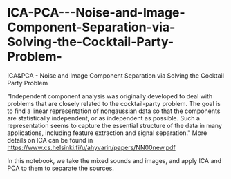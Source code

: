 # ICA-PCA---Noise-and-Image-Component-Separation-via-Solving-the-Cocktail-Party-Problem-
ICA&amp;PCA - Noise and Image Component Separation via Solving the Cocktail Party Problem 

"Independent component analysis was originally developed to deal with problems that are closely related to the cocktail-party problem. The goal is to find a linear representation of nongaussian data so that the components are statistically independent, or as independent as possible. Such a representation seems to capture the essential structure of the data in many applications, including feature extraction and signal separation." More details on ICA can be found in https://www.cs.helsinki.fi/u/ahyvarin/papers/NN00new.pdf

In this notebook, we take the mixed sounds and images, and apply ICA and PCA to them to separate the sources.
